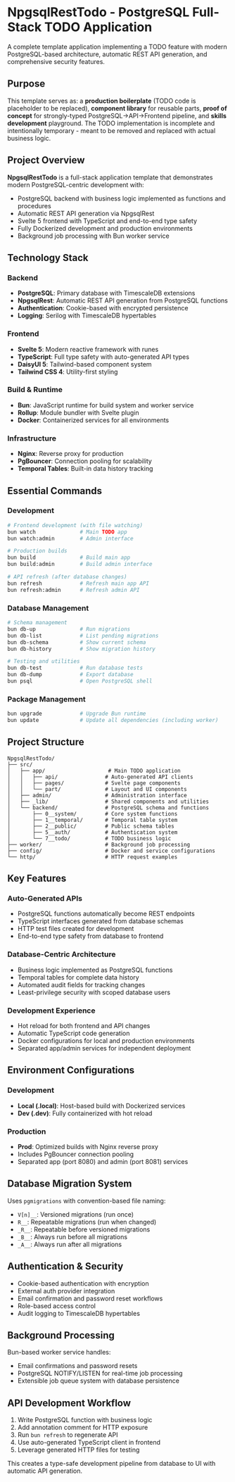 # NpgsqlRestTodo - PostgreSQL Full-Stack TODO Application

A complete template application implementing a TODO feature with modern PostgreSQL-based architecture, automatic REST API generation, and comprehensive security features.

## Purpose

This template serves as: a **production boilerplate** (TODO code is placeholder to be replaced), **component library** for reusable parts, **proof of concept** for strongly-typed PostgreSQL→API→Frontend pipeline, and **skills development** playground. The TODO implementation is incomplete and intentionally temporary - meant to be removed and replaced with actual business logic.

## Project Overview

**NpgsqlRestTodo** is a full-stack application template that demonstrates modern PostgreSQL-centric development with:
- PostgreSQL backend with business logic implemented as functions and procedures
- Automatic REST API generation via NpgsqlRest
- Svelte 5 frontend with TypeScript and end-to-end type safety
- Fully Dockerized development and production environments
- Background job processing with Bun worker service

## Technology Stack

### Backend
- **PostgreSQL**: Primary database with TimescaleDB extensions
- **NpgsqlRest**: Automatic REST API generation from PostgreSQL functions
- **Authentication**: Cookie-based with encrypted persistence
- **Logging**: Serilog with TimescaleDB hypertables

### Frontend
- **Svelte 5**: Modern reactive framework with runes
- **TypeScript**: Full type safety with auto-generated API types
- **DaisyUI 5**: Tailwind-based component system
- **Tailwind CSS 4**: Utility-first styling

### Build & Runtime
- **Bun**: JavaScript runtime for build system and worker service
- **Rollup**: Module bundler with Svelte plugin
- **Docker**: Containerized services for all environments

### Infrastructure
- **Nginx**: Reverse proxy for production
- **PgBouncer**: Connection pooling for scalability
- **Temporal Tables**: Built-in data history tracking

## Essential Commands

### Development
```bash
# Frontend development (with file watching)
bun watch              # Main TODO app
bun watch:admin        # Admin interface

# Production builds
bun build              # Build main app
bun build:admin        # Build admin interface

# API refresh (after database changes)
bun refresh            # Refresh main app API
bun refresh:admin      # Refresh admin API
```

### Database Management
```bash
# Schema management
bun db-up              # Run migrations
bun db-list            # List pending migrations
bun db-schema          # Show current schema
bun db-history         # Show migration history

# Testing and utilities
bun db-test            # Run database tests
bun db-dump            # Export database
bun psql               # Open PostgreSQL shell
```

### Package Management
```bash
bun upgrade            # Upgrade Bun runtime
bun update             # Update all dependencies (including worker)
```

## Project Structure

```
NpgsqlRestTodo/
├── src/
│   ├── app/                    # Main TODO application
│   │   ├── api/               # Auto-generated API clients
│   │   ├── pages/             # Svelte page components
│   │   └── part/              # Layout and UI components
│   ├── admin/                 # Administration interface
│   ├── _lib/                  # Shared components and utilities
│   └── backend/               # PostgreSQL schema and functions
│       ├── 0__system/         # Core system functions
│       ├── 1__temporal/       # Temporal table system
│       ├── 2__public/         # Public schema tables
│       ├── 5__auth/           # Authentication system
│       └── 7__todo/           # TODO business logic
├── worker/                    # Background job processing
├── config/                    # Docker and service configurations
└── http/                      # HTTP request examples
```

## Key Features

### Auto-Generated APIs
- PostgreSQL functions automatically become REST endpoints
- TypeScript interfaces generated from database schemas
- HTTP test files created for development
- End-to-end type safety from database to frontend

### Database-Centric Architecture
- Business logic implemented as PostgreSQL functions
- Temporal tables for complete data history
- Automated audit fields for tracking changes
- Least-privilege security with scoped database users

### Development Experience
- Hot reload for both frontend and API changes
- Automatic TypeScript code generation
- Docker configurations for local and production environments
- Separated app/admin services for independent deployment

## Environment Configurations

### Development
- **Local (.local)**: Host-based build with Dockerized services
- **Dev (.dev)**: Fully containerized with hot reload

### Production
- **Prod**: Optimized builds with Nginx reverse proxy
- Includes PgBouncer connection pooling
- Separated app (port 8080) and admin (port 8081) services

## Database Migration System

Uses `pgmigrations` with convention-based file naming:
- `V[n]__`: Versioned migrations (run once)
- `R__`: Repeatable migrations (run when changed)
- `_R__`: Repeatable before versioned migrations
- `_B__`: Always run before all migrations
- `_A__`: Always run after all migrations

## Authentication & Security

- Cookie-based authentication with encryption
- External auth provider integration
- Email confirmation and password reset workflows
- Role-based access control
- Audit logging to TimescaleDB hypertables

## Background Processing

Bun-based worker service handles:
- Email confirmations and password resets
- PostgreSQL NOTIFY/LISTEN for real-time job processing
- Extensible job queue system with database persistence

## API Development Workflow

1. Write PostgreSQL function with business logic
2. Add annotation comment for HTTP exposure
3. Run `bun refresh` to regenerate API
4. Use auto-generated TypeScript client in frontend
5. Leverage generated HTTP files for testing

This creates a type-safe development pipeline from database to UI with automatic API generation.